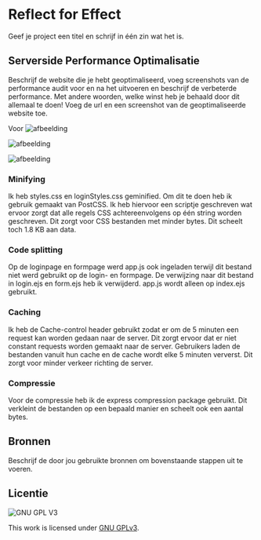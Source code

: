 
# Reflect for Effect 
Geef je project een titel en schrijf in één zin wat het is.

## Serverside Performance Optimalisatie
Beschrijf de website die je hebt geoptimaliseerd, voeg screenshots van de performance audit voor en na het uitvoeren en beschrijf de verbeterde performance. Met andere woorden, welke winst heb je behaald door dit allemaal te doen! Voeg de url en een screenshot van de geoptimaliseerde website toe. 

Voor
![afbeelding](https://user-images.githubusercontent.com/26089533/165938474-84c8b0f9-f266-4b42-b8c6-b3cb5682ad43.png)

![afbeelding](https://user-images.githubusercontent.com/26089533/165938692-ab53ec24-ea13-4ff2-9eed-f9a27c243896.png)

![afbeelding](https://user-images.githubusercontent.com/26089533/165938780-3546ce08-13ed-4edd-be28-6690ca5e466f.png)



### Minifying

Ik heb styles.css en loginStyles.css geminified. Om dit te doen heb ik gebruik gemaakt van PostCSS. Ik heb hiervoor een scriptje geschreven wat ervoor zorgt dat alle regels CSS achtereenvolgens op één string worden geschreven. Dit zorgt voor CSS bestanden met minder bytes. Dit scheelt toch 1.8 KB aan data.

### Code splitting

Op de loginpage en formpage werd app.js ook ingeladen terwijl dit bestand niet werd gebruikt op de login- en formpage. De verwijzing naar dit bestand in login.ejs en form.ejs heb ik verwijderd. app.js wordt alleen op index.ejs gebruikt.

### Caching

Ik heb de Cache-control header gebruikt zodat er om de 5 minuten een request kan worden gedaan naar de server. Dit zorgt ervoor dat er niet constant requests worden gemaakt naar de server. Gebruikers laden de bestanden vanuit hun cache en de cache wordt elke 5 minuten ververst. Dit zorgt voor minder verkeer richting de server. 

### Compressie

Voor de compressie heb ik de express compression package gebruikt. Dit verkleint de bestanden op een bepaald manier en scheelt ook een aantal bytes.

## Bronnen
Beschrijf de door jou gebruikte bronnen om bovenstaande stappen uit te voeren.

## Licentie

![GNU GPL V3](https://www.gnu.org/graphics/gplv3-127x51.png)

This work is licensed under [GNU GPLv3](./LICENSE).
